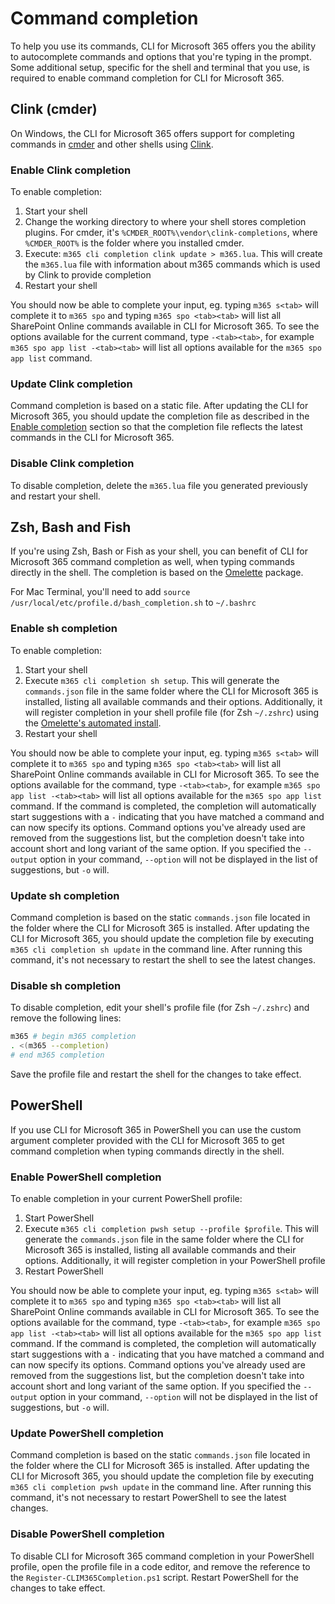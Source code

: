 # Command completion

To help you use its commands, CLI for Microsoft 365 offers you the ability to autocomplete commands and options that you're typing in the prompt. Some additional setup, specific for the shell and terminal that you use, is required to enable command completion for CLI for Microsoft 365.

## Clink (cmder)

On Windows, the CLI for Microsoft 365 offers support for completing commands in [cmder](http://cmder.net) and other shells using [Clink](https://mridgers.github.io/clink/).

### Enable Clink completion

To enable completion:

1. Start your shell
1. Change the working directory to where your shell stores completion plugins. For cmder, it's `%CMDER_ROOT%\vendor\clink-completions`, where `%CMDER_ROOT%` is the folder where you installed cmder.
1. Execute: `m365 cli completion clink update > m365.lua`. This will create the `m365.lua` file with information about m365 commands which is used by Clink to provide completion
1. Restart your shell

You should now be able to complete your input, eg. typing `m365 s<tab>` will complete it to `m365 spo` and typing `m365 spo <tab><tab>` will list all SharePoint Online commands available in CLI for Microsoft 365. To see the options available for the current command, type `-<tab><tab>`, for example `m365 spo app list -<tab><tab>` will list all options available for the `m365 spo app list` command.

### Update Clink completion

Command completion is based on a static file. After updating the CLI for Microsoft 365, you should update the completion file as described in the [Enable completion](#enable-clink-completion) section so that the completion file reflects the latest commands in the CLI for Microsoft 365.

### Disable Clink completion

To disable completion, delete the `m365.lua` file you generated previously and restart your shell.

## Zsh, Bash and Fish

If you're using Zsh, Bash or Fish as your shell, you can benefit of CLI for Microsoft 365 command completion as well, when typing commands directly in the shell. The completion is based on the [Omelette](https://www.npmjs.com/package/omelette) package.

For Mac Terminal, you'll need to add `source /usr/local/etc/profile.d/bash_completion.sh` to `~/.bashrc`

### Enable sh completion

To enable completion:

1. Start your shell
1. Execute `m365 cli completion sh setup`. This will generate the `commands.json` file in the same folder where the CLI for Microsoft 365 is installed, listing all available commands and their options. Additionally, it will register completion in your shell profile file (for Zsh `~/.zshrc`) using the [Omelette's automated install](https://www.npmjs.com/package/omelette#automated-install).
1. Restart your shell

You should now be able to complete your input, eg. typing `m365 s<tab>` will complete it to `m365 spo` and typing `m365 spo <tab><tab>` will list all SharePoint Online commands available in CLI for Microsoft 365. To see the options available for the command, type `-<tab><tab>`, for example `m365 spo app list -<tab><tab>` will list all options available for the `m365 spo app list` command. If the command is completed, the completion will automatically start suggestions with a `-` indicating that you have matched a command and can now specify its options. Command options you've already used are removed from the suggestions list, but the completion doesn't take into account short and long variant of the same option. If you specified the `--output` option in your command, `--option` will not be displayed in the list of suggestions, but `-o` will.

### Update sh completion

Command completion is based on the static `commands.json` file located in the folder where the CLI for Microsoft 365 is installed. After updating the CLI for Microsoft 365, you should update the completion file by executing `m365 cli completion sh update` in the command line. After running this command, it's not necessary to restart the shell to see the latest changes.

### Disable sh completion

To disable completion, edit your shell's profile file (for Zsh `~/.zshrc`) and remove the following lines:

```sh
m365 # begin m365 completion
. <(m365 --completion)
# end m365 completion
```

Save the profile file and restart the shell for the changes to take effect.

## PowerShell

If you use CLI for Microsoft 365 in PowerShell you can use the custom argument completer provided with the CLI for Microsoft 365 to get command completion when typing commands directly in the shell.

### Enable PowerShell completion

To enable completion in your current PowerShell profile:

1. Start PowerShell
1. Execute `m365 cli completion pwsh setup --profile $profile`. This will generate the `commands.json` file in the same folder where the CLI for Microsoft 365 is installed, listing all available commands and their options. Additionally, it will register completion in your PowerShell profile
1. Restart PowerShell

You should now be able to complete your input, eg. typing `m365 s<tab>` will complete it to `m365 spo` and typing `m365 spo <tab><tab>` will list all SharePoint Online commands available in CLI for Microsoft 365. To see the options available for the command, type `-<tab><tab>`, for example `m365 spo app list -<tab><tab>` will list all options available for the `m365 spo app list` command. If the command is completed, the completion will automatically start suggestions with a `-` indicating that you have matched a command and can now specify its options. Command options you've already used are removed from the suggestions list, but the completion doesn't take into account short and long variant of the same option. If you specified the `--output` option in your command, `--option` will not be displayed in the list of suggestions, but `-o` will.

### Update PowerShell completion

Command completion is based on the static `commands.json` file located in the folder where the CLI for Microsoft 365 is installed. After updating the CLI for Microsoft 365, you should update the completion file by executing `m365 cli completion pwsh update` in the command line. After running this command, it's not necessary to restart PowerShell to see the latest changes.

### Disable PowerShell completion

To disable CLI for Microsoft 365 command completion in your PowerShell profile, open the profile file in a code editor, and remove the reference to the `Register-CLIM365Completion.ps1` script. Restart PowerShell for the changes to take effect.
